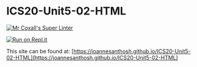 # ICS20-Unit5-02-HTML

[![Mr Coxall's Super Linter](https://github.com/joannesanthosh/ICS20-Unit5-02-HTML/workflows/Mr%20Coxall's%20Super%20Linter/badge.svg)](https://github.com/joannesanthosh/ICS20-Unit5-02-HTML/actions)

[![Run on Repl.it](https://repl.it/badge/github/joannesanthosh/ICS20-Unit5-02-HTML)](https://repl.it/github/joannesanthosh/ICS20-Unit5-02-HTML)

This site can be found at: [https://joannesanthosh.github.io/ICS20-Unit5-02-HTML](https://joannesanthosh.github.io/ICS20-Unit5-02-HTML)
  
